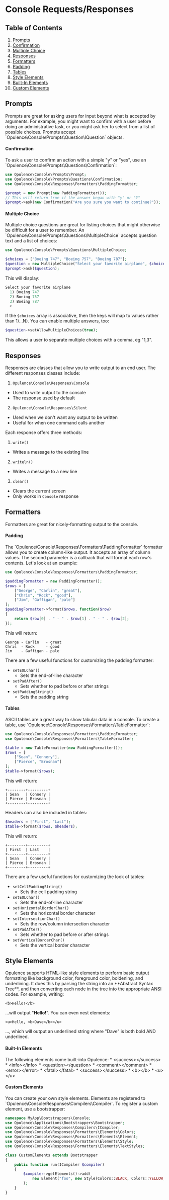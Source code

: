 # Console Requests/Responses

## Table of Contents
1. [Prompts](#prompts)
  1. [Confirmation](#confirmation)
  2. [Multiple Choice](#multiple-choice)
2. [Responses](#responses)
3. [Formatters](#formatters)
  1. [Padding](#padding)
  2. [Tables](#tables)
4. [Style Elements](#style-elements)
  1. [Built-In Elements](#built-in-elements)
  2. [Custom Elements](#custom-elements)

<h2 id="prompts">Prompts</h2>
Prompts are great for asking users for input beyond what is accepted by arguments.  For example, you might want to confirm with a user before doing an administrative task, or you might ask her to select from a list of possible choices.  Prompts accept `Opulence\Console\Prompts\Question\IQuestion` objects.

<h4 id="confirmation">Confirmation</h4>
To ask a user to confirm an action with a simple "y" or "yes", use an `Opulence\Console\Prompts\Questions\Confirmation`:

```php
use Opulence\Console\Prompts\Prompt;
use Opulence\Console\Prompts\Questions\Confirmation;
use Opulence\Console\Responses\Formatters\PaddingFormatter;

$prompt = new Prompt(new PaddingFormatter());
// This will return true if the answer began with "y" or "Y"
$prompt->ask(new Confirmation("Are you sure you want to continue?"));
```

<h4 id="multiple-choice">Multiple Choice</h4>
Multiple choice questions are great for listing choices that might otherwise be difficult for a user to remember.  An `Opulence\Console\Prompts\Questions\MultipleChoice` accepts question text and a list of choices:

```php
use Opulence\Console\Prompts\Questions\MultipleChoice;

$choices = ["Boeing 747", "Boeing 757", "Boeing 787"];
$question = new MultipleChoice("Select your favorite airplane", $choices);
$prompt->ask($question);
```

This will display:

```php
Select your favorite airplane
  1) Boeing 747
  2) Boeing 757
  3) Boeing 787
  > 
```

If the `$choices` array is associative, then the keys will map to values rather than 1)...N).  You can enable multiple answers, too:

```php
$question->setAllowMultipleChoices(true);
```

This allows a user to separate multiple choices with a comma, eg "1,3".

<h2 id="responses">Responses</h2>
Responses are classes that allow you to write output to an end user.  The different responses classes include:

1. `Opulence\Console\Responses\Console`
  * Used to write output to the console
  * The response used by default
2. `Opulence\Console\Responses\Silent`
  * Used when we don't want any output to be written
  * Useful for when one command calls another
  
Each response offers three methods:

1. `write()`
  * Writes a message to the existing line
2. `writeln()`
  * Writes a message to a new line
3. `clear()`
  * Clears the current screen
  * Only works in `Console` response

<h2 id="formatters">Formatters</h2>
Formatters are great for nicely-formatting output to the console.

<h4 id="padding">Padding</h4>
The `Opulence\Console\Responses\Formatters\PaddingFormatter` formatter allows you to create column-like output.  It accepts an array of column values.  The second parameter is a callback that will format each row's contents.  Let's look at an example:
 
```php
use Opulence\Console\Responses\Formatters\PaddingFormatter;

$paddingFormatter = new PaddingFormatter();
$rows = [
    ["George", "Carlin", "great"],
    ["Chris", "Rock", "good"],
    ["Jim", "Gaffigan", "pale"]
];
$paddingFormatter->format($rows, function($row)
{
    return $row[0] . " - " . $row[1] . " - " . $row[2];
});
```

This will return:
```
George - Carlin   - great
Chris  - Rock     - good
Jim    - Gaffigan - pale
```

There are a few useful functions for customizing the padding formatter:

* `setEOLChar()`
  * Sets the end-of-line character
* `setPadAfter()`
  * Sets whether to pad before or after strings
* `setPaddingString()`
  * Sets the padding string

<h4 id="tables">Tables</h4>
ASCII tables are a great way to show tabular data in a console.  To create a table, use `Opulence\Console\Responses\Formatters\TableFormatter`:

```php
use Opulence\Console\Responses\Formatters\PaddingFormatter;
use Opulence\Console\Responses\Formatters\TableFormatter;

$table = new TableFormatter(new PaddingFormatter());
$rows = [
    ["Sean", "Connery"],
    ["Pierce", "Brosnan"]
];
$table->format($rows);
```

This will return:

```
+--------+---------+
| Sean   | Connery |
| Pierce | Brosnan |
+--------+---------+
```

Headers can also be included in tables:

```php
$headers = ["First", "Last"];
$table->format($rows, $headers);
```

This will return:

```
+--------+---------+
| First  | Last    |
+--------+---------+
| Sean   | Connery |
| Pierce | Brosnan |
+--------+---------+
```

There are a few useful functions for customizing the look of tables:

* `setCellPaddingString()`
  * Sets the cell padding string
* `setEOLChar()`
  * Sets the end-of-line character
* `setHorizontalBorderChar()`
  * Sets the horizontal border character
* `setIntersectionChar()`
  * Sets the row/column intersection character
* `setPadAfter()`
  * Sets whether to pad before or after strings
* `setVerticalBorderChar()`
  * Sets the vertical border character

<h2 id="style-elements">Style Elements</h2>
Opulence supports HTML-like style elements to perform basic output formatting like background color, foreground color, boldening, and underlining.  It does this by parsing the string into an **Abstract Syntax Tree**, and then converting each node in the tree into the appropriate ANSI codes.  For example, writing:

```
<b>Hello!</b>
```

...will output "<b>Hello!</b>".  You can even nest elements:

```
<u>Hello, <b>Dave</b></u>
```

..., which will output an underlined string where "Dave" is both bold AND underlined.

<h4 id="built-in-elements">Built-In Elements</h4>
The following elements come built-into Opulence:
* &lt;success&gt;&lt;/success&gt;
* &lt;info&gt;&lt;/info&gt;
* &lt;question&gt;&lt;/question&gt;
* &lt;comment&gt;&lt;/comment&gt;
* &lt;error&gt;&lt;/error&gt;
* &lt;fatal&gt;&lt;/fatal&gt;
* &lt;success&gt;&lt;/success&gt;
* &lt;b&gt;&lt;/b&gt;
* &lt;u&gt;&lt;/u&gt;

<h4 id="custom-elements">Custom Elements</h4>
You can create your own style elements.  Elements are registered to `Opulence\Console\Responses\Compilers\Compiler`.  To register a custom element, use a bootstrapper:

```php
namespace MyApp\Bootstrappers\Console;
use Opulence\Applications\Bootstrappers\Bootstrapper;
use Opulence\Console\Responses\Compilers\ICompiler;
use Opulence\Console\Responses\Formatters\Elements\Colors;
use Opulence\Console\Responses\Formatters\Elements\Element;
use Opulence\Console\Responses\Formatters\Elements\Style;
use Opulence\Console\Responses\Formatters\Elements\TextStyles;

class CustomElements extends Bootstrapper
{
    public function run(ICompiler $compiler)
    {
        $compiler->getElements()->add(
            new Element("foo", new Style(Colors::BLACK, Colors::YELLOW, [TextStyles::BOLD]))
        );
    }
}
```